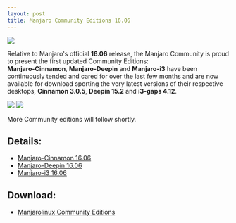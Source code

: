 ```yaml
---
layout: post
title: Manjaro Community Editions 16.06
---
```


<img src="https://manjaro.github.io/images/manjaro-cinnamon-16.06.jpg">

Relative to Manjaro's official **16.06** release, the Manjaro Community is proud to present the first updated Community Editions:  
**Manjaro-Cinnamon**, **Manjaro-Deepin** and **Manjaro-i3** have been continuously tended and cared for over the last few months and are now available for download sporting the very latest versions of their respective desktops, **Cinnamon 3.0.5**, **Deepin 15.2** and **i3-gaps 4.12**.  

<img src="https://manjaro.github.io/images/manjaro-deepin-16.06.jpg">

<img src="https://manjaro.github.io/images/manjaro-i3-16.06.jpg">  

More Community editions will follow shortly.  

## Details:

* [Manjaro-Cinnamon 16.06](https://forum.manjaro.org/t/manjaro-cinnamon-16-06)  
* [Manjaro-Deepin 16.06](https://forum.manjaro.org/t/manjaro-deepin-16-06)  
* [Manjaro-i3 16.06](https://forum.manjaro.org/t/manjaro-i3-16-06)  

## Download:

* [Manjarolinux Community Editions](https://sourceforge.net/projects/manjarolinux/files/community/)
